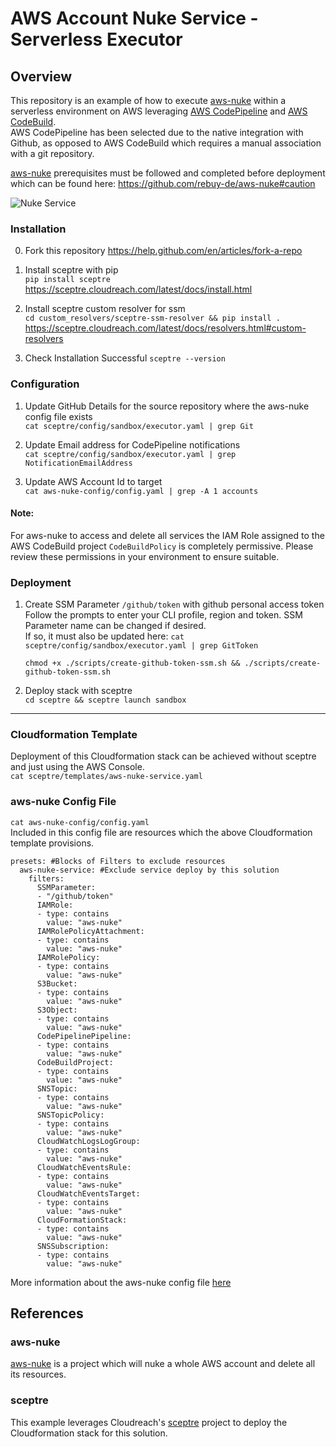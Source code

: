 # AWS Account Nuke Service - Serverless Executor

## Overview
This repository is an example of how to execute [aws-nuke](https://github.com/rebuy-de/aws-nuke) within a serverless environment on AWS leveraging [AWS CodePipeline](https://aws.amazon.com/codepipeline/) and [AWS CodeBuild](https://aws.amazon.com/codebuild/).   
AWS CodePipeline has been selected due to the native integration with Github, as opposed to AWS CodeBuild which requires a manual association with a git repository.   

[aws-nuke](https://github.com/rebuy-de/aws-nuke) prerequisites must be followed and completed before deployment which can be found here: https://github.com/rebuy-de/aws-nuke#caution

![Nuke Service](https://github.com/adamcousins/aws-nuke-service/raw/master/aws_nuke_service.png "Nuke Service")

### Installation

0. Fork this repository
https://help.github.com/en/articles/fork-a-repo

1. Install sceptre with pip   
`pip install sceptre`   
https://sceptre.cloudreach.com/latest/docs/install.html

2. Install sceptre custom resolver for ssm   
`cd custom_resolvers/sceptre-ssm-resolver && pip install .`   
https://sceptre.cloudreach.com/latest/docs/resolvers.html#custom-resolvers

3. Check Installation Successful
`sceptre --version`

### Configuration
1. Update GitHub Details for the source repository where the aws-nuke config file exists   
`cat sceptre/config/sandbox/executor.yaml | grep Git`

2. Update Email address for CodePipeline notifications   
`cat sceptre/config/sandbox/executor.yaml | grep NotificationEmailAddress`

3. Update AWS Account Id to target   
`cat aws-nuke-config/config.yaml | grep -A 1 accounts`

#### Note: 
For aws-nuke to access and delete all services the IAM Role assigned to the AWS CodeBuild project `CodeBuildPolicy` is completely permissive. Please review these permissions in your environment to ensure suitable.

### Deployment

1. Create SSM Parameter `/github/token` with github personal access token   
Follow the prompts to enter your CLI profile, region and token. SSM Parameter name can be changed if desired.   
If so, it must also be updated here:   `cat sceptre/config/sandbox/executor.yaml | grep GitToken`   

    `chmod +x ./scripts/create-github-token-ssm.sh && ./scripts/create-github-token-ssm.sh`   

2. Deploy stack with sceptre   
`cd sceptre && sceptre launch sandbox`   

---
### Cloudformation Template
Deployment of this Cloudformation stack can be achieved without sceptre and just using the AWS Console.   
`cat sceptre/templates/aws-nuke-service.yaml`

### aws-nuke Config File 
`cat aws-nuke-config/config.yaml`   
Included in this config file are resources which the above Cloudformation template provisions.
```
presets: #Blocks of Filters to exclude resources
  aws-nuke-service: #Exclude service deploy by this solution
    filters:
      SSMParameter:
      - "/github/token"
      IAMRole:
      - type: contains
        value: "aws-nuke"
      IAMRolePolicyAttachment:
      - type: contains
        value: "aws-nuke"
      IAMRolePolicy:
      - type: contains
        value: "aws-nuke"
      S3Bucket:
      - type: contains
        value: "aws-nuke"
      S3Object:
      - type: contains
        value: "aws-nuke"
      CodePipelinePipeline:
      - type: contains
        value: "aws-nuke"
      CodeBuildProject:
      - type: contains
        value: "aws-nuke"
      SNSTopic:
      - type: contains
        value: "aws-nuke"
      SNSTopicPolicy:
      - type: contains
        value: "aws-nuke"
      CloudWatchLogsLogGroup:
      - type: contains
        value: "aws-nuke"
      CloudWatchEventsRule:
      - type: contains
        value: "aws-nuke"
      CloudWatchEventsTarget:
      - type: contains
        value: "aws-nuke"
      CloudFormationStack:
      - type: contains
        value: "aws-nuke"
      SNSSubscription:
      - type: contains
        value: "aws-nuke"
```

More information about the aws-nuke config file [here](https://github.com/rebuy-de/aws-nuke#usage)


## References

### aws-nuke
[aws-nuke](https://github.com/rebuy-de/aws-nuke) is a project which will nuke a whole AWS account and delete all its resources.   

### sceptre
This example leverages Cloudreach's [sceptre](https://github.com/Sceptre/sceptre) project to deploy the Cloudformation stack for this solution.   